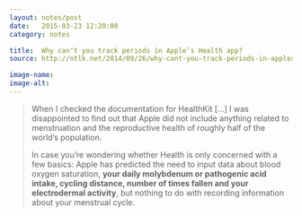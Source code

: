 ```yaml
---
layout: notes/post
date:   2015-03-23 12:20:00
category: notes

title:  Why can‘t you track periods in Apple’s Health app?
source: http://ntlk.net/2014/09/26/why-cant-you-track-periods-in-apples-health-app/

image-name:
image-alt:
---
```


>When I checked the documentation for HealthKit [...] I was disappointed to find out that Apple did not include anything related to menstruation and the reproductive health of roughly half of the world’s population.
>
>In case you’re wondering whether Health is only concerned with a few basics: Apple has predicted the need to input data about blood oxygen saturation, **your daily molybdenum or pathogenic acid intake, cycling distance, number of times fallen and your electrodermal activity**, but nothing to do with recording information about your menstrual cycle.

